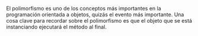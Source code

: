 
El polimorfismo es uno de los conceptos más importantes en la programación orientada a objetos, quizás el evento más importante. Una cosa clave para recordar sobre el polimorfismo es que el objeto que se está instanciando ejecutará el método al final.
